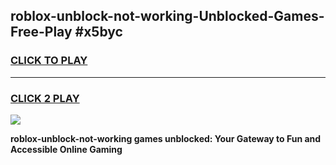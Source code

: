 
## roblox-unblock-not-working-Unblocked-Games-Free-Play #x5byc
<h3>
<a href="https://us.freeplayer.one?title=roblox-unblock-not-working&ref=9M">CLICK TO PLAY</a></h3>
<hr>

<h3>
<a href="https://us.freeplayer.one?title=roblox-unblock-not-working&ref=9M">CLICK 2 PLAY</a>
  
</h3>

<a href="https://us.freeplayer.one?title=roblox-unblock-not-working&ref=9M"><img src="https://clearcache.store/games.png"></a>


**roblox-unblock-not-working games unblocked: Your Gateway to Fun and Accessible Online Gaming**
